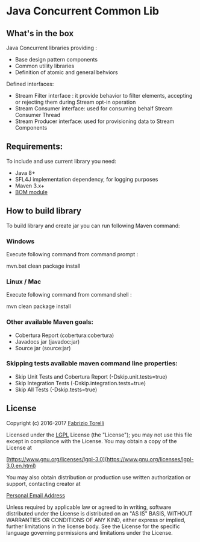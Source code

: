 # Java Concurrent Common Lib

## What's in the box

Java Concurrent libraries providing :


* Base design pattern components
* Common utility libraries
* Definition of atomic and general behviors 

Defined interfaces:
* Stream Filter interface : it provide behavior to filter elements, accepting or rejecting them during Stream opt-in operation
* Stream Consumer interface: used for consuming behalf Stream Consumer Thread
* Stream Producer interface: used for provisioning data to Stream Components



## Requirements:

To include and use current library you need:
* Java 8+
* SFL4J implementation dependency, for logging purposes
* Maven 3.x+
* [BOM module](/bom)



## How to build library

To build library and create jar you can run following Maven command: 



### Windows

Execute following command from command prompt :

mvn.bat clean package install



### Linux / Mac


Execute following command from command shell :

mvn clean package install


### Other available Maven goals:

* Cobertura Report (cobertura:cobertura)
* Javadocs jar (javadoc:jar)
* Source jar (source:jar)  


### Skipping tests available maven command line properties:

* Skip Unit Tests and Cobertura Report (-Dskip.unit.tests=true)
* Skip Integration Tests (-Dskip.integration.tests=true)
* Skip All Tests (-Dskip.tests=true)


  
## License


Copyright (c) 2016-2017 [Fabrizio Torelli](https://www.linkedin.com/in/fabriziotorelli/)

Licensed under the [LGPL](/LICENSE) License (the "License");
you may not use this file except in compliance with the License.
You may obtain a copy of the License at

[https://www.gnu.org/licenses/lgpl-3.0](https://www.gnu.org/licenses/lgpl-3.0.en.html)

You may also obtain distribution or production use written authorization or support, contacting creator at

[Personal Email Address](mailto:hellgate75@gmail.com)


Unless required by applicable law or agreed to in writing, software
distributed under the License is distributed on an "AS IS" BASIS,
WITHOUT WARRANTIES OR CONDITIONS OF ANY KIND, either express or implied,
further limitations in the license body.
See the License for the specific language governing permissions and
limitations under the License.